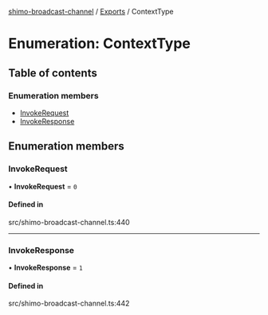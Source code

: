 [shimo-broadcast-channel](../README.md) / [Exports](../modules.md) / ContextType

# Enumeration: ContextType

## Table of contents

### Enumeration members

- [InvokeRequest](ContextType.md#invokerequest)
- [InvokeResponse](ContextType.md#invokeresponse)

## Enumeration members

### InvokeRequest

• **InvokeRequest** = `0`

#### Defined in

src/shimo-broadcast-channel.ts:440

___

### InvokeResponse

• **InvokeResponse** = `1`

#### Defined in

src/shimo-broadcast-channel.ts:442
